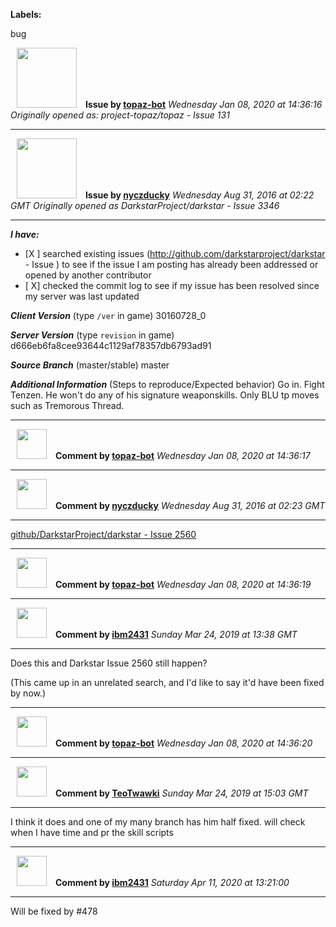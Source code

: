 **Labels:**

bug



<a href="https://github.com/topaz-bot"><img src="https://avatars3.githubusercontent.com/u/59651103?v=4" width="96" height="96" hspace="10"></img></a> **Issue by [topaz-bot](https://github.com/topaz-bot)**
_Wednesday Jan 08, 2020 at 14:36:16_
_Originally opened as: project-topaz/topaz - Issue 131_

----

<a href="https://github.com/nyczducky"><img src="https://avatars3.githubusercontent.com/u/20367923?v=4"  width="96" height="96" hspace="10"></img></a> **Issue by [nyczducky](https://github.com/nyczducky)**
_Wednesday Aug 31, 2016 at 02:22 GMT_
_Originally opened as DarkstarProject/darkstar - Issue 3346_

----

<!-- remove space and mark with 'x' between [] -->

**_I have:_**
- [X ] searched existing issues (http://github.com/darkstarproject/darkstar - Issue ) to see if the issue I am posting has already been addressed or opened by another contributor
- [ X] checked the commit log to see if my issue has been resolved since my server was last updated

<!-- Issues will be closed without being looked into if the following information is missing (unless its not applicable). -->

**_Client Version_** (type `/ver` in game) 30160728_0

**_Server Version_** (type `revision` in game) d666eb6fa8cee93644c1129af78357db6793ad91

**_Source Branch_** (master/stable) master

**_Additional Information_** (Steps to reproduce/Expected behavior) 
Go in. Fight Tenzen. He won't do any of his signature weaponskills. Only BLU tp moves such as Tremorous Thread.




----
<a href="https://github.com/topaz-bot"><img src="https://avatars3.githubusercontent.com/u/59651103?v=4" width="48" height="48" hspace="10"></img></a> **Comment by [topaz-bot](https://github.com/topaz-bot)**
_Wednesday Jan 08, 2020 at 14:36:17_

----

<a href="https://github.com/nyczducky"><img src="https://avatars3.githubusercontent.com/u/20367923?v=4"  width="48" height="48" hspace="10"></img></a> **Comment by [nyczducky](https://github.com/nyczducky)**
_Wednesday Aug 31, 2016 at 02:23 GMT_

----

[github/DarkstarProject/darkstar - Issue 2560](url)




----
<a href="https://github.com/topaz-bot"><img src="https://avatars3.githubusercontent.com/u/59651103?v=4" width="48" height="48" hspace="10"></img></a> **Comment by [topaz-bot](https://github.com/topaz-bot)**
_Wednesday Jan 08, 2020 at 14:36:19_

----

<a href="https://github.com/ibm2431"><img src="https://avatars3.githubusercontent.com/u/13112942?v=4"  width="48" height="48" hspace="10"></img></a> **Comment by [ibm2431](https://github.com/ibm2431)**
_Sunday Mar 24, 2019 at 13:38 GMT_

----

Does this and Darkstar Issue 2560 still happen?

(This came up in an unrelated search, and I'd like to say it'd have been fixed by now.)



----
<a href="https://github.com/topaz-bot"><img src="https://avatars3.githubusercontent.com/u/59651103?v=4" width="48" height="48" hspace="10"></img></a> **Comment by [topaz-bot](https://github.com/topaz-bot)**
_Wednesday Jan 08, 2020 at 14:36:20_

----

<a href="https://github.com/TeoTwawki"><img src="https://avatars0.githubusercontent.com/u/6871475?v=4"  width="48" height="48" hspace="10"></img></a> **Comment by [TeoTwawki](https://github.com/TeoTwawki)**
_Sunday Mar 24, 2019 at 15:03 GMT_

----

I think it does and one of my many branch has him half fixed. will check when I have time and pr the skill scripts



----
<a href="https://github.com/ibm2431"><img src="https://avatars3.githubusercontent.com/u/13112942?v=4" width="48" height="48" hspace="10"></img></a> **Comment by [ibm2431](https://github.com/ibm2431)**
_Saturday Apr 11, 2020 at 13:21:00_

----

Will be fixed by #478 
